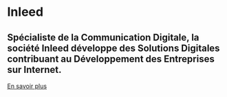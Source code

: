 # Inleed

## Spécialiste de la Communication Digitale, la société Inleed développe des Solutions Digitales contribuant au Développement des Entreprises sur Internet.

[En savoir plus](https://in-leed.com)
